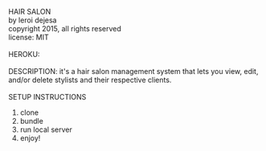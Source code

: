 HAIR SALON<br>
by leroi dejesa<br>
copyright 2015, all rights reserved<br>
license: MIT<br>
<br>
HEROKU:<br>
<br>
DESCRIPTION: it's a hair salon management system that lets you view, edit, and/or delete stylists and their respective clients.<br><br>
SETUP INSTRUCTIONS
1. clone<br>
2. bundle<br>
3. run local server<br>
4. enjoy!
